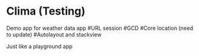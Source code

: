 # Clima (Testing)

Demo app for weather data app
#URL session
#GCD
#Core location (need to update)
#Autolayout and stackview

Just like a playground app
